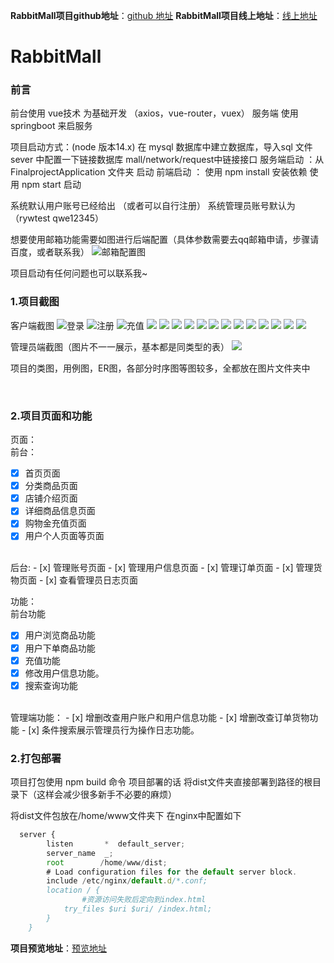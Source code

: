 **RabbitMall项目github地址**：[github 地址](https://github.com/SSDWGG/rabbitMall.git)
**RabbitMall项目线上地址**：[线上地址](http://mall.ssdwgg.cn/)

# RabbitMall

### 前言

前台使用 vue技术 为基础开发  （axios，vue-router，vuex）
服务端 使用 springboot 来启服务


项目启动方式：(node 版本14.x)
在 mysql 数据库中建立数据库，导入sql 文件
sever 中配置一下链接数据库
mall/network/request中链接接口
服务端启动 ：从FinalprojectApplication 文件夹 启动
前端启动 ：  使用 npm install 安装依赖   使用 npm start 启动


系统默认用户账号已经给出 （或者可以自行注册）
系统管理员账号默认为（rywtest      qwe12345）


想要使用邮箱功能需要如图进行后端配置（具体参数需要去qq邮箱申请，步骤请百度，或者联系我）
![邮箱配置图](图片/邮箱配置图.png)

项目启动有任何问题也可以联系我~
<br/>

### 1.项目截图
客户端截图
![登录](客户端图片/登录.png)
![注册](客户端图片/注册.png)
![充值](客户端图片/充值.png)
![](客户端图片/店铺评分.png)
![](客户端图片/店铺详情.png)
![](客户端图片/分类商品.png)
![](客户端图片/个人账户.png)
![](客户端图片/排行榜.png)
![](客户端图片/全部商品.png)
![](客户端图片/首页1.png)
![](客户端图片/首页2.png)
![](客户端图片/首页3.png)
![](客户端图片/详情页1.png)
![](客户端图片/详情页2.png)
![](客户端图片/详情页3.png)
![](客户端图片/修改个人信息.png)

管理员端截图（图片不一一展示，基本都是同类型的表）
![](管理员图片/管理用户信息.png)

项目的类图，用例图，ER图，各部分时序图等图较多，全都放在图片文件夹中

<br/>

### 2.项目页面和功能

页面：
<br/>
    前台：
- [x] 首页页面
- [x] 分类商品页面
- [x] 店铺介绍页面
- [x] 详细商品信息页面
- [x] 购物金充值页面
- [x] 用户个人页面等页面
<br/>
    后台:
- [x] 管理账号页面
- [x] 管理用户信息页面
- [x] 管理订单页面
- [x] 管理货物页面
- [x] 查看管理员日志页面

功能：
<br/>
    前台功能
- [x] 用户浏览商品功能
- [x] 用户下单商品功能
- [x] 充值功能
- [x] 修改用户信息功能。
- [x] 搜索查询功能
<br/>
    管理端功能：
- [x] 增删改查用户账户和用户信息功能
- [x] 增删改查订单货物功能
- [x] 条件搜索展示管理员行为操作日志功能。

<br/>


### 2.打包部署
项目打包使用 npm build 命令
项目部署的话 将dist文件夹直接部署到路径的根目录下（这样会减少很多新手不必要的麻烦）

将dist文件包放在/home/www文件夹下
在nginx中配置如下
```javascript
  server {
        listen       *  default_server;
        server_name  _;
        root        /home/www/dist;
        # Load configuration files for the default server block.
        include /etc/nginx/default.d/*.conf;
        location / {
                #资源访问失败后定向到index.html
            try_files $uri $uri/ /index.html;
        }    
    }
```

**项目预览地址**：[预览地址](http://mall.ssdwgg.cn)
<br/>